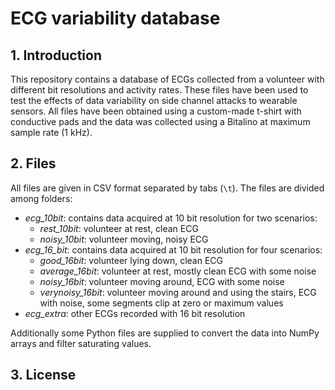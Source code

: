 # ECG variability database

## 1. Introduction
This repository contains a database of ECGs collected from a volunteer with different bit resolutions and activity rates. These files have been used to test the effects of data variability on side channel attacks to wearable sensors. All files have been obtained using a custom-made t-shirt with conductive pads and the data was collected using a Bitalino at maximum sample rate (1 kHz).

## 2. Files
All files are given in CSV format separated by tabs (`\t`). The files are divided among folders:

* *ecg_10bit*: contains data acquired at 10 bit resolution for two scenarios:
	* *rest_10bit*: volunteer at rest, clean ECG
	* *noisy_10bit*: volunteer moving, noisy ECG
* *ecg_16_bit*: contains data acquired at 10 bit resolution for four scenarios:
	* *good_16bit*: volunteer lying down, clean ECG
	* *average_16bit*: volunteer at rest, mostly clean ECG with some noise
	* *noisy_16bit*: volunteer moving around, ECG with some noise
	* *verynoisy_16bit*: volunteer moving around and using the stairs, ECG with noise, some segments clip at zero or maximum values
* *ecg_extra*: other ECGs recorded with 16 bit resolution

Additionally some Python files are supplied to convert the data into NumPy arrays and filter saturating values.

## 3. License
